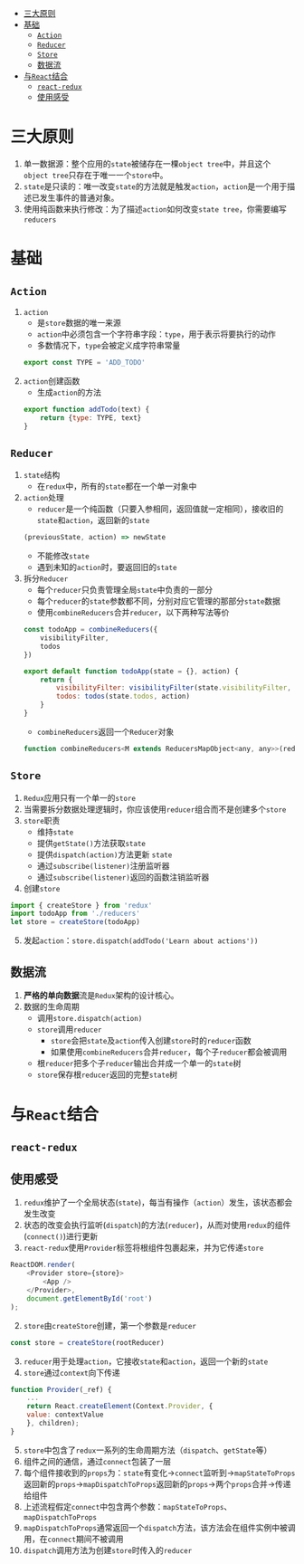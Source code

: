 - [三大原则](#三大原则)
- [基础](#基础)
  - [`Action`](#action)
  - [`Reducer`](#reducer)
  - [`Store`](#store)
  - [数据流](#数据流)
- [与`React`结合](#与react结合)
  - [`react-redux`](#react-redux)
  - [使用感受](#使用感受)
# 三大原则
1. 单一数据源：整个应用的`state`被储存在一棵`object tree`中，并且这个` object tree`只存在于唯一一个`store`中。
2. `state`是只读的：唯一改变`state`的方法就是触发`action`，`action`是一个用于描述已发生事件的普通对象。
3. 使用纯函数来执行修改：为了描述`action`如何改变`state tree`，你需要编写`reducers`
# 基础
## `Action`
1. `action`
   * 是`store`数据的唯一来源
   * `action`中必须包含一个字符串字段：`type`，用于表示将要执行的动作
   * 多数情况下，`type`会被定义成字符串常量
    ```javascript
    export const TYPE = 'ADD_TODO'
    ```
2. `action`创建函数
   * 生成`action`的方法
    ```javascript
    export function addTodo(text) {
        return {type: TYPE, text}
    }
    ```
## `Reducer`
1. `state`结构
   * 在`redux`中，所有的`state`都在一个单一对象中
2. `action`处理
   * `reducer`是一个纯函数（只要入参相同，返回值就一定相同），接收旧的`state`和`action`，返回新的`state`
    ```javascript
    (previousState, action) => newState
    ```
   * 不能修改`state`
   * 遇到未知的`action`时，要返回旧的`state`
3. 拆分`Reducer`
   * 每个`reducer`只负责管理全局`state`中负责的一部分
   * 每个`reducer`的`state`参数都不同，分别对应它管理的那部分`state`数据
   * 使用`combineReducers`合并`reducer`，以下两种写法等价
    ```javascript
    const todoApp = combineReducers({
        visibilityFilter,
        todos
    })
    ```
    ```javascript
    export default function todoApp(state = {}, action) {
        return {
            visibilityFilter: visibilityFilter(state.visibilityFilter, action),
            todos: todos(state.todos, action)
        }
    }
    ```
   * `combineReducers`返回一个`Reducer`对象
    ```javascript
    function combineReducers<M extends ReducersMapObject<any, any>>(reducers: M): Reducer
    ```
## `Store`
1. `Redux`应用只有一个单一的`store`
2. 当需要拆分数据处理逻辑时，你应该使用`reducer`组合而不是创建多个`store`
3. `store`职责
   * 维持`state`
   * 提供`getState()`方法获取`state`
   * 提供`dispatch(action)`方法更新 `state` 
   * 通过`subscribe(listener)`注册监听器
   * 通过`subscribe(listener)`返回的函数注销监听器
4. 创建`store`
```javascript
import { createStore } from 'redux'
import todoApp from './reducers'
let store = createStore(todoApp)
```
5. 发起`action`：`store.dispatch(addTodo('Learn about actions'))`
## 数据流
1. <b>严格的单向数据</b>流是`Redux`架构的设计核心。
2. 数据的生命周期
   * 调用`store.dispatch(action)`
   * `store`调用`reducer`
     * `store`会把`state`及`action`传入创建`store`时的`reducer`函数
     * 如果使用`combineReducers`合并`reducer`，每个子`reducer`都会被调用
   * 根`reducer`把多个子`reducer`输出合并成一个单一的`state`树
   * `store`保存根`reducer`返回的完整`state`树
# 与`React`结合
## `react-redux`
## 使用感受
1. `redux`维护了一个全局状态(`state`)，每当有操作（`action`）发生，该状态都会发生改变
2. 状态的改变会执行监听(`dispatch`)的方法(`reducer`)，从而对使用`redux`的组件(`connect()`)进行更新
3. `react-redux`使用`Provider`标签将根组件包裹起来，并为它传递`store`
```javascript
ReactDOM.render(
    <Provider store={store}>
        <App />
    </Provider>,
    document.getElementById('root')
);
```
2. `store`由`createStore`创建，第一个参数是`reducer`
```javascript
const store = createStore(rootReducer)
```
3. `reducer`用于处理`action`，它接收`state`和`action`，返回一个新的`state`
4. `store`通过`context`向下传递
```javascript
function Provider(_ref) {
    ...
    return React.createElement(Context.Provider, {
    value: contextValue
    }, children);
}
```
5. `store`中包含了`redux`一系列的生命周期方法（`dispatch`、`getState`等）
6. 组件之间的通信，通过`connect`包装了一层
7. 每个组件接收到的`props`为：`state`有变化->`connect`监听到->`mapStateToProps`返回新的`props`->`mapDispatchToProps`返回新的`props`->两个`props`合并->传递给组件
8. 上述流程假定`connect`中包含两个参数：`mapStateToProps`、`mapDispatchToProps`
9. `mapDispatchToProps`通常返回一个`dispatch`方法，该方法会在组件实例中被调用，在`connect`期间不被调用
10. `dispatch`调用方法为创建`store`时传入的`reducer`